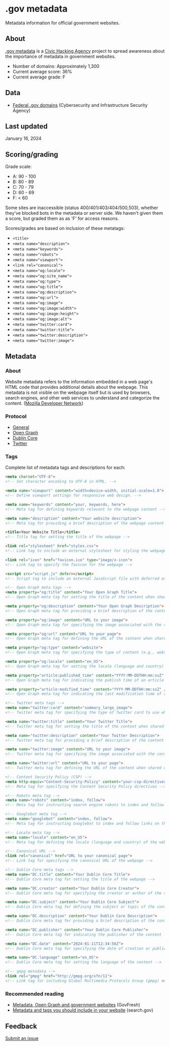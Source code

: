 # .gov metadata
Metadata information for official government websites.

## About

[.gov metadata](https://dotgov-metadata.civichackingagency.org) is a [Civic Hacking Agency](https://dotgov-metadata.civichacking.org) project to spread awareness about the importance of metadata in government websites.

* Number of domains: Approximately 1,300
* Current average score: 36%
* Current average grade: F

## Data

* [Federal .gov domains](https://github.com/cisagov/dotgov-data/blob/main/current-federal.csv) (Cybersecurity and Infrastructure Security Agency)

## Last updated

January 16, 2024

## Scoring/grading

Grade scale:

* A: 90 - 100
* B: 80 - 89
* C: 70 - 79
* D: 60 - 69
* F: < 60

Some sites are inaccessible (status 400/401/403/404/500,503), whether they've blocked bots in the metadata or server side. We haven't given them a score, but graded them as as 'F' for access reasons.

Scores/grades are based on inclusion of these metatags:

* `<title>`
* `<meta name="description">`
* `<meta name="keywords">`
* `<meta name="robots">`
* `<meta name="viewport">`
* `<link rel="canonical">`
* `<meta name="og:locale">`
* `<meta name="og:site_name">`
* `<meta name="og:type">`
* `<meta name="og:title">`
* `<meta name="og:description">`
* `<meta name="og:url">`
* `<meta name="og:image">`
* `<meta name="og:image:width">`
* `<meta name="og:image:height">`
* `<meta name="og:image:alt">`
* `<meta name="twitter:card">`
* `<meta name="twitter:title">`
* `<meta name="twitter:description">`
* `<meta name="twitter:image">`

## Metadata

### About

Website metadata refers to the information embedded in a web page's HTML code that provides additional details about the webpage. This metadata is not visible on the webpage itself but is used by browsers, search engines, and other web services to understand and categorize the content. (<a href="https://developer.mozilla.org">Mozilla Developer Network</a>)

### Protocol

* [General](https://developer.mozilla.org/en-US/docs/Learn/HTML/Introduction_to_HTML/The_head_metadata_in_HTML)
* [Open Graph](https://ogp.me/)
* [Dublin Core](https://www.dublincore.org/)
* [Twitter](https://developer.twitter.com/en/docs/twitter-for-websites/cards/guides/getting-started)

### Tags

Complete list of metadata tags and descriptions for each:

```html
<meta charset="UTF-8">
<!-- Set character encoding to UTF-8 in HTML. -->

<meta name="viewport" content="width=device-width, initial-scale=1.0">
<!-- Define viewport settings for responsive web design. -->

<meta name="keywords" content="your, keywords, here">
<!-- Meta tag for defining keywords relevant to the webpage content -->

<meta name="description" content="Your website description">
<!-- Meta tag for providing a brief description of the webpage content -->

<title>Your Website Title</title>
<!-- Title tag for setting the title of the webpage -->

<link rel="stylesheet" href="styles.css">
<!-- Link tag to include an external stylesheet for styling the webpage -->

<link rel="icon" href="favicon.ico" type="image/x-icon">
<!-- Link tag to specify the favicon for the webpage -->

<script src="script.js" defer></script>
<!-- Script tag to include an external JavaScript file with deferred execution -->

<!-- Open Graph meta tags -->
<meta property="og:title" content="Your Open Graph Title">
<!-- Open Graph meta tag for setting the title of the content when shared on social media -->

<meta property="og:description" content="Your Open Graph Description">
<!-- Open Graph meta tag for providing a brief description of the content when shared on social media -->

<meta property="og:image" content="URL to your image">
<!-- Open Graph meta tag for specifying the image associated with the content when shared on social media -->

<meta property="og:url" content="URL to your page">
<!-- Open Graph meta tag for defining the URL of the content when shared on social media -->

<meta property="og:type" content="website">
<!-- Open Graph meta tag for specifying the type of content (e.g., website, article) -->

<meta property="og:locale" content="en_US">
<!-- Open Graph meta tag for setting the locale (language and country) of the content -->

<meta property="article:published_time" content="YYYY-MM-DDTHH:mm:ssZ" />
<!-- Open Graph meta tag for indicating the publish time of an article -->

<meta property="article:modified_time" content="YYYY-MM-DDTHH:mm:ssZ" />
<!-- Open Graph meta tag for indicating the last modification time of an article -->

<!-- Twitter meta tags -->
<meta name="twitter:card" content="summary_large_image">
<!-- Twitter meta tag for specifying the type of Twitter card to use when sharing the content -->

<meta name="twitter:title" content="Your Twitter Title">
<!-- Twitter meta tag for setting the title of the content when shared on Twitter -->

<meta name="twitter:description" content="Your Twitter Description">
<!-- Twitter meta tag for providing a brief description of the content when shared on Twitter -->

<meta name="twitter:image" content="URL to your image">
<!-- Twitter meta tag for specifying the image associated with the content when shared on Twitter -->

<meta name="twitter:url" content="URL to your page">
<!-- Twitter meta tag for defining the URL of the content when shared on Twitter -->

<!-- Content Security Policy (CSP) -->
<meta http-equiv="Content-Security-Policy" content="your-csp-directives-here">
<!-- Meta tag for specifying the Content Security Policy directives -->

<!-- Robots meta tag -->
<meta name="robots" content="index, follow">
<!-- Meta tag for instructing search engine robots to index and follow links on the webpage -->

<!-- Googlebot meta tag -->
<meta name="googlebot" content="index, follow">
<!-- Meta tag for instructing Googlebot to index and follow links on the webpage -->

<!-- Locale meta tag -->
<meta name="locale" content="en_US">
<!-- Meta tag for defining the locale (language and country) of the webpage content -->

<!-- Canonical URL -->
<link rel="canonical" href="URL to your canonical page">
<!-- Link tag for specifying the canonical URL of the webpage -->

<!-- Dublin Core meta tags -->
<meta name="DC.title" content="Your Dublin Core Title">
<!-- Dublin Core meta tag for setting the title of the webpage -->

<meta name="DC.creator" content="Your Dublin Core Creator">
<!-- Dublin Core meta tag for specifying the creator or author of the content -->

<meta name="DC.subject" content="Your Dublin Core Subject">
<!-- Dublin Core meta tag for defining the subject or topic of the content -->

<meta name="DC.description" content="Your Dublin Core Description">
<!-- Dublin Core meta tag for providing a brief description of the content -->

<meta name="DC.publisher" content="Your Dublin Core Publisher">
<!-- Dublin Core meta tag for indicating the publisher of the content -->

<meta name="DC.date" content="2024-01-11T12:34:56Z">
<!-- Dublin Core meta tag for specifying the date of creation or publication of the content -->

<meta name="DC.language" content="en_US">
<!-- Dublin Core meta tag for setting the language of the content -->

<!-- gmpg metadata -->
<link rel="gmpg" href="http://gmpg.org/xfn/11">
<!-- Link tag for including Global Multimedia Protocols Group (gmpg) metadata -->
```

### Recommended reading

* [Metadata, Open Graph and government websites](https://govfresh.com/thoughts/metadata-open-graph-government-websites) (GovFresh)
* [Metadata and tags you should include in your website](https://search.gov/indexing/metadata.html) (search.gov)

## Feedback

[Submit an issue](https://github.com/civichackingagency/dotgov-metadata/issues/new)
